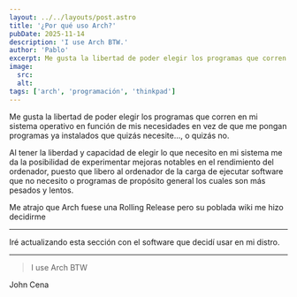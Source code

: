 ```yaml
---
layout: ../../layouts/post.astro
title: '¿Por qué uso Arch?'
pubDate: 2025-11-14
description: 'I use Arch BTW.'
author: 'Pablo'
excerpt: Me gusta la libertad de poder elegir los programas que corren en mi sistema operativo en función de mis necesidades en vez de que me pongan programas ya instalados que quizás necesite..., o quizás no.
image:
  src:
  alt:
tags: ['arch', 'programación', 'thinkpad']
---
```


Me gusta la libertad de poder elegir los programas que corren en mi sistema operativo en función de mis necesidades en vez de que me pongan programas ya instalados que quizás necesite..., o quizás no.

Al tener la liberdad y capacidad de elegir lo que necesito en mi sistema me da la posibilidad de experimentar mejoras notables en el rendimiento del ordenador, puesto que libero al ordenador de la carga de ejecutar software que no necesito o programas de propósito general los cuales son más pesados y lentos.

Me atrajo que Arch fuese una Rolling Release pero su poblada wiki me hizo decidirme

---

Iré actualizando esta sección con el software que decidí usar en mi distro.

---

> I use Arch BTW

John Cena
